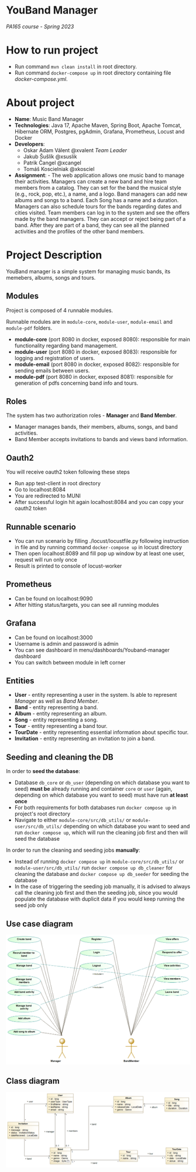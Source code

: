 # YouBand Manager

*PA165 course - Spring 2023*

# How to run project
- Run command ```mvn clean install``` in root directory.
- Run command ```docker-compose up``` in root directory containing file *docker-compose.yml*.


# About project

-   **Name**: Music Band Manager
-   **Technologies**: Java 17, Apache Maven, Spring Boot, Apache Tomcat, Hibernate ORM, Postgres, pgAdmin, Grafana, Prometheus, Locust and Docker
-   **Developers**:
    -   Oskar Adam Válent @xvalent _Team Leader_
    -   Jakub Šušlík @xsuslik
    -   Patrik Čangel @xcangel
    -   Tomáš Koscielniak @xkosciel
-   **Assignment**: - The web application allows one music band to manage their activities. Managers can create a new band and hire team members from a catalog. They can set for the band the musical style (e.g., rock, pop, etc.), a name, and a logo. Band managers can add new albums and songs to a band. Each Song has a name and a duration. Managers can also schedule tours for the bands regarding dates and cities visited. Team members can log in to the system and see the offers made by the band managers. They can accept or reject being part of a band. After they are part of a band, they can see all the planned activities and the profiles of the other band members.

# Project Description

YouBand manager is a simple system for managing music bands, its memebers, albums, songs and tours.

## Modules

Project is composed of 4 runnable modules.

Runnable modules are in `module-core`, `module-user`, `module-email` and `module-pdf` folders.

* **module-core** (port 8080 in docker, exposed 8080): responsible for main functionality regarding band management.
* **module-user** (port 8080 in docker, exposed 8083): responsible for logging and registration of users.
* **module-email** (port 8080 in docker, exposed 8082): responsible for sending emails between users.
* **module-pdf** (port 8080 in docker, exposed 8081): responsible for generation of pdfs concerning band info and tours.


## Roles

The system has two authorization roles - **Manager** and **Band Member**.

-   Manager manages bands, their members, albums, songs, and band activities.
-   Band Member accepts invitations to bands and views band information. 


## Oauth2

You will receive oauth2 token following these steps

-   Run app test-client in root directory
-   Go to localhost:8084
-   You are redirected to MUNI
-   After successful login hit again localhost:8084 and you can copy your oauth2 token


## Runnable scenario

-   You can run scenario by filling ./locust/locustfile.py following instruction in file and by running command ```docker-compose up``` in locust directory
-   Then open localhost:8089 and fill pop up window by at least one user, request will run only once
-   Result is printed to console of locust-worker 

## Prometheus

-   Can be found on localhost:9090
-   After hitting status/targets, you can see all running modules  

## Grafana

-   Can be found on localhost:3000
-   Username is admin and password is admin 
-   You can see dashboard in menu/dashboards/Youband-manager dashboard
-   You can switch between module in left corner

## Entities

-   **User** - entity representing a user in the system. Is able to represent *Manager* as well as *Band Member*.
-   **Band** - entity representing a band.
-   **Album** - entity representing an album.
-   **Song** - entity representing a song.
-   **Tour** - entity representing a band tour.
-   **TourDate** - entity representing essential information about specific tour.
-   **Invitation** - entity representing an invitation to join a band.

## Seeding and cleaning the DB

In order to **seed the database**:

- Database `db_core` or `db_user` (depending on which database you want to seed) **must be** already running and 
container `core` or `user` (again, depending on which database you want to seed) must have run **at least once**
- For both requirements for both databases run `docker compose up` in project's root directory
- Navigate to either `module-core/src/db_utils/` or `module-user/src/db_utils/` depending on which database
you want to seed and run `docker compose up`, which will run the cleaning job first and then will seed the database

In order to run the cleaning and seeding jobs **manually**:
- Instead of running `docker compose up` in `module-core/src/db_utils/` or `module-user/src/db_utils/` run
`docker compose up db_cleaner` for cleaning the database and `docker compose up db_seeder` for seeding the database
- In the case of triggering the seeding job manually, it is advised to always call the cleaning job first and then the seeding job, since you would
populate the database with duplicit data if you would keep running the seed job only


## Use case diagram

![alt text](diagrams/use-case-diagram.png "Use case diagram")

## Class diagram

![alt text](diagrams/class-diagram.png "Use case diagram")
